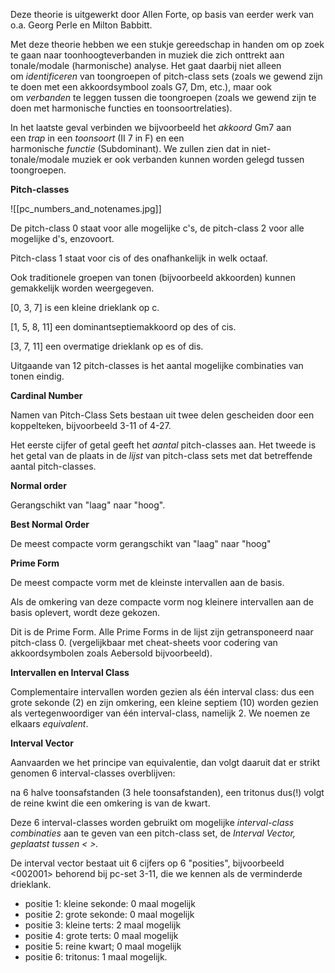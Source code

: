 Deze theorie is uitgewerkt door Allen Forte, op basis van eerder werk van o.a. Georg Perle en Milton Babbitt.

Met deze theorie hebben we een stukje gereedschap in handen om op zoek te gaan naar toonhoogteverbanden in muziek die zich onttrekt aan tonale/modale (harmonische) analyse. Het gaat daarbij niet alleen om _identificeren_ van toongroepen of pitch-class sets (zoals we gewend zijn te doen met een akkoordsymbool zoals G7, Dm, etc.), maar ook om _verbanden_ te leggen tussen die toongroepen (zoals we gewend zijn te doen met harmonische functies en toonsoortrelaties).

In het laatste geval verbinden we bijvoorbeeld het _akkoord_ Gm7 aan een _trap_ in een _toonsoort_ (II 7 in F) en een harmonische _functie_ (Subdominant). We zullen zien dat in niet-tonale/modale muziek er ook verbanden kunnen worden gelegd tussen toongroepen.

**Pitch-classes**

![[pc_numbers_and_notenames.jpg]]

De pitch-class 0 staat voor alle mogelijke c's, de pitch-class 2 voor alle mogelijke d's, enzovoort.

Pitch-class 1 staat voor cis of des onafhankelijk in welk octaaf.

Ook traditionele groepen van tonen (bijvoorbeeld akkoorden) kunnen gemakkelijk worden weergegeven.

[0, 3, 7] is een kleine drieklank op c.

[1, 5, 8, 11] een dominantseptiemakkoord op des of cis.

[3, 7, 11] een overmatige drieklank op es of dis.

Uitgaande van 12 pitch-classes is het aantal mogelijke combinaties van tonen eindig.

**Cardinal Number**

Namen van Pitch-Class Sets bestaan uit twee delen gescheiden door een koppelteken, bijvoorbeeld 3-11 of 4-27.

Het eerste cijfer of getal geeft het _aantal_ pitch-classes aan. Het tweede is het getal van de plaats in de _lijst_ van pitch-class sets met dat betreffende aantal pitch-classes.

**Normal order**

Gerangschikt van "laag" naar "hoog".

**Best Normal Order**

De meest compacte vorm gerangschikt van "laag" naar "hoog"

**Prime Form**

De meest compacte vorm met de kleinste intervallen aan de basis.

Als de omkering van deze compacte vorm nog kleinere intervallen aan de basis oplevert, wordt deze gekozen.

Dit is de Prime Form. Alle Prime Forms in de lijst zijn getransponeerd naar pitch-class 0. (vergelijkbaar met cheat-sheets voor codering van akkoordsymbolen zoals Aebersold bijvoorbeeld).

**Intervallen en Interval Class**

Complementaire intervallen worden gezien als één interval class: dus een grote sekonde (2) en zijn omkering, een kleine septiem (10) worden gezien als vertegenwoordiger van één interval-class, namelijk 2. We noemen ze elkaars _equivalent_.

**Interval Vector**

Aanvaarden we het principe van equivalentie, dan volgt daaruit dat er strikt genomen 6 interval-classes overblijven:

na 6 halve toonsafstanden (3 hele toonsafstanden), een tritonus dus(!) volgt de reine kwint die een omkering is van de kwart.

Deze 6 interval-classes worden gebruikt om mogelijke _interval-class combinaties_ aan te geven van een pitch-class set, de _Interval Vector, geplaatst tussen < >._

De interval vector bestaat uit 6 cijfers op 6 "posities", bijvoorbeeld <002001> behorend bij pc-set 3-11, die we kennen als de verminderde drieklank.

- positie 1: kleine sekonde: 0 maal mogelijk
- positie 2: grote sekonde: 0 maal mogelijk
- positie 3: kleine terts: 2 maal mogelijk
- positie 4: grote terts: 0 maal mogelijk
- positie 5: reine kwart; 0 maal mogelijk
- positie 6: tritonus: 1 maal mogelijk.